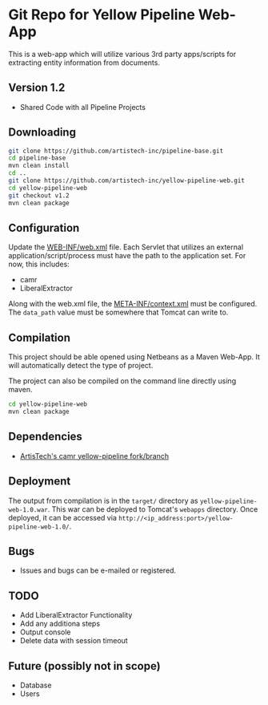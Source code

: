 # Git Repo for Yellow Pipeline Web-App

This is a web-app which will utilize various 3rd party apps/scripts for extracting entity information from documents.

## Version 1.2

- Shared Code with all Pipeline Projects

## Downloading

```sh
git clone https://github.com/artistech-inc/pipeline-base.git
cd pipeline-base
mvn clean install
cd ..
git clone https://github.com/artistech-inc/yellow-pipeline-web.git
cd yellow-pipeline-web
git checkout v1.2
mvn clean package
```

## Configuration

Update the [WEB-INF/web.xml](https://github.com/artistech-inc/yellow-pipeline-web/blob/master/src/main/webapp/WEB-INF/web.xml) file. Each Servlet that utilizes an external application/script/process must have the path to the application set. For now, this includes:

- camr
- LiberalExtractor

Along with the web.xml file, the [META-INF/context.xml](https://github.com/artistech-inc/yellow-pipeline-web/blob/master/src/main/webapp/META-INF/context.xml) must be configured. The `data_path` value must be somewhere that Tomcat can write to.

## Compilation

This project should be able opened using Netbeans as a Maven Web-App. It will automatically detect the type of project.

The project can also be compiled on the command line directly using maven.

```sh
cd yellow-pipeline-web
mvn clean package
```

## Dependencies

- [ArtisTech's camr yellow-pipeline fork/branch](https://github.com/artistech-inc/camr/tree/yellow-pipeline)

## Deployment

The output from compilation is in the `target/` directory as `yellow-pipeline-web-1.0.war`. This war can be deployed to Tomcat's `webapps` directory. Once deployed, it can be accessed via `http://<ip_address:port>/yellow-pipeline-web-1.0/`.

## Bugs

- Issues and bugs can be e-mailed or registered.

## TODO

- Add LiberalExtractor Functionality
- Add any additiona steps
- Output console
- Delete data with session timeout

## Future (possibly not in scope)

- Database
- Users
